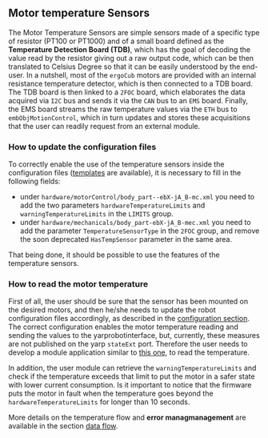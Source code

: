 ## Motor temperature Sensors

The Motor Temperature Sensors are simple sensors made of a specific type of resistor (PT100 or PT1000) and of a small board defined as the **Temperature Detection Board (TDB)**, which has the goal of decoding the value read by the resistor giving out a raw output code, which can be then translated to Celsius Degree so that it can be easily understood by the end-user.
In a nutshell, most of the `ergoCub` motors are provided with an internal resistance temperature detector, which is then connected to a TDB board. The TDB board is then linked to a `2FOC` board, which elaborates the data acquired via `I2C` bus and sends it via the `CAN` bus to an `EMS` board. Finally, the EMS board streams the raw temperature values via the `ETH` bus to `embObjMotionControl`, which in turn updates and stores these acquisitions that the user can readily request from an external module.


### How to update the configuration files

To correctly enable the use of the temperature sensors inside the configuration files ([templates](https://github.com/robotology/robots-configuration/tree/devel/iCubTemplates/iCubTemplateV6_0) are available), it is necessary to fill in the following fields:

- under `hardware/motorControl/body_part--ebX-jA_B-mc.xml` you need to add the two parameters `hardwareTemperatureLimits` and `warningTemperatureLimits` in the `LIMITS` group.
- under `hardware/mechanicals/body_part-ebX-jA_B-mec.xml` you need to add the parameter `TemperatureSensorType` in the `2FOC` group, and remove the soon deprecated `HasTempSensor` parameter in the same area.

That being done, it should be possible to use the features of the temperature sensors.

### How to read the motor temperature
First of all, the user should be sure that the sensor has been mounted on the desired motors, and then he/she needs to update the robot configuration files accordingly, as described in the [configuration section](#how-to-update-the-configuration-files). 
The correct configuration enables the motor temperature reading and sending the values to the yarprobotinterface, but, currently, these measures are not published on the yarp `stateExt` port. Therefore the user needs to develop a module application similar to [this one](https://github.com/MSECode/motionControlModule), to read the temperature.

In addition, the user module can retrieve the `warningTemperatureLimits` and check if the temperature exceeds that limit to put the motor in a safer state with lower current consumption.
Is it important to notice that the firmware puts the motor in fault when the temperature goes beyond the `hardwareTemperatureLimits` for longer than 10 seconds.

More details on the temperature flow and **error managmanagement** are available in the section [data flow](../software/dataflow.md).

